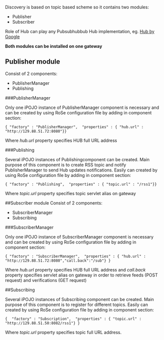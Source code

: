Discovery is based on topic based scheme so it contains two modules:
* Publisher
* Subscriber

Role of Hub can play any Pubsubhubbub Hub implementation, eg. 
[Hub by Google](http://pubsubhubbub.appspot.com/ )

**Both modules can be installed on one gateway**

## Publisher module
Consist of 2 components:
* PublisherManager 
* Publishing

###PublisherManager

Only one iPOJO instance of PublisherManager component is necessary and can be created by using RoSe configuration file by adding in component section:

`
{ "factory" : "PublisherManager", 
			  "properties" : { "hub.url" : "http://129.88.51.72:8080"}}
`

Where *hub.url* property specifies HUB full URL address

###Publishing

Several iPOJO instances of Publishingcomponent  can be created. Main purpose of this component is to create RSS topic and notify PublisherManager to send Hub updates notifications. Easily can created by using  RoSe configuration file by adding in component section:

`
{ "factory" : "Publishing", 
			  "properties" : { "topic.url" : "/rss1"}}
`

Where *topic.url* property specifies topic servlet alias on gateway


##Subscriber module
Consist of 2 components:
* SubscriberManager 
* Subscribing

###SubscriberManager

Only one iPOJO instance of SubscriberManager component is necessary and can be created by using RoSe configuration file by adding in component section:

`
{ "factory" : "SubscriberManager", 
			  "properties" : { "hub.url" : "http://129.88.51.72:8080","call.back":"/sub"}
			}
`

Where *hub.url* property specifies HUB full URL address  and *call.back* property specifies servlet alias on gateway in order to retrieve feeds (POST request) and verifications (GET request)


##Subscribing

Several iPOJO instances of Subscribing component can be created. Main purpose of this component is to register for different topics. Easily can created by using  RoSe configuration file by adding in component section:

`
			{ 
			  "factory" : "Subscription", 
			  "properties" : { "topic.url" : "http://129.88.51.50:8082/rss1"}
			} 
`

Where *topic.url* property specifies topic full URL address.



